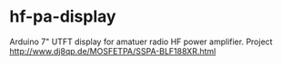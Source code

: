 # hf-pa-display
Arduino 7" UTFT display for amatuer radio HF power amplifier. Project http://www.dj8qp.de/MOSFETPA/SSPA-BLF188XR.html
